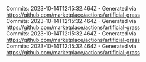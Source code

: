 Commits: 2023-10-14T12:15:32.464Z - Generated via https://github.com/marketplace/actions/artificial-grass
<br>
Commits: 2023-10-14T12:15:32.464Z - Generated via https://github.com/marketplace/actions/artificial-grass
<br>
Commits: 2023-10-14T12:15:32.464Z - Generated via https://github.com/marketplace/actions/artificial-grass
<br>
Commits: 2023-10-14T12:15:32.464Z - Generated via https://github.com/marketplace/actions/artificial-grass
<br>
